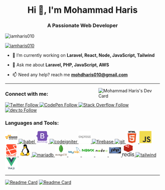 <h1 align="center">Hi 👋, I'm Mohammad Haris</h1>
<h3 align="center">A Passionate Web Developer</h3>

<p align="left"> <img src="https://komarev.com/ghpvc/?username=iamharis010&label=Profile%20views&color=0e75b6&style=flat" alt="iamharis010" /> </p>

<p align="left"> <a href="https://twitter.com/iamharis010" target="blank"><img src="https://img.shields.io/twitter/follow/iamharis010?logo=twitter&style=for-the-badge" alt="iamharis010" /></a> </p>

- 🔭 I’m currently working on **Laravel, React, Node, JavaScript, Tailwind**

- 💬 Ask me about **Laravel, PHP, JavaScript, AWS**

- 📫 Need any help? reach me **mohdharis010@gmail.com**

_____
<a href="https://app.daily.dev/mohammadharis"><img align="right" src="https://api.daily.dev/devcards/bfd3230c929245579b6e8441e7972aa5.png?r=ldr" width="200" alt="Mohammad Haris's Dev Card"/></a>

<h3 align="left">Connect with me:</h3>

<a href="https://twitter.com/iamharis">
    <img alt="Twitter Follow" src="https://img.shields.io/twitter/follow/iamharis?label=Twitter&style=for-the-badge&logo=twitter&color=1DA1F2"> 
</a>
<a href="https://codepen.io/iamharis010">
    <img alt="CodePen Follow" src="https://img.shields.io/badge/CodePen-000000?style=for-the-badge&logo=codepen"> 
</a>
<a href="https://stackoverflow.com/users/6533379/muhammad-haris">
    <img alt="Stack Overflow Follow" src="https://img.shields.io/badge/Stack Overflow-Checkout-F58025?style=for-the-badge&logo=stackoverflow"> 
</a>
<a href="https://dev.to/iamharis010">
    <img alt="dev.to Follow" src="https://img.shields.io/badge/Dev.to-0A0A0A?style=for-the-badge&logo=devdotto"> 
</a>

<h3 align="left">Languages and Tools:</h3>
<p align="left"> <a href="https://aws.amazon.com" target="_blank"> <img src="https://raw.githubusercontent.com/devicons/devicon/master/icons/amazonwebservices/amazonwebservices-original-wordmark.svg" alt="aws" width="40" height="40"/> </a> <a href="https://babeljs.io/" target="_blank"> <img src="https://www.vectorlogo.zone/logos/babeljs/babeljs-icon.svg" alt="babel" width="40" height="40"/> </a> <a href="https://getbootstrap.com" target="_blank"> <img src="https://raw.githubusercontent.com/devicons/devicon/master/icons/bootstrap/bootstrap-plain-wordmark.svg" alt="bootstrap" width="40" height="40"/> </a> <a href="https://codeigniter.com" target="_blank"> <img src="https://cdn.worldvectorlogo.com/logos/codeigniter.svg" alt="codeigniter" width="40" height="40"/> </a> <a href="https://expressjs.com" target="_blank"> <img src="https://raw.githubusercontent.com/devicons/devicon/master/icons/express/express-original-wordmark.svg" alt="express" width="40" height="40"/> </a> <a href="https://firebase.google.com/" target="_blank"> <img src="https://www.vectorlogo.zone/logos/firebase/firebase-icon.svg" alt="firebase" width="40" height="40"/> </a> <a href="https://git-scm.com/" target="_blank"> <img src="https://www.vectorlogo.zone/logos/git-scm/git-scm-icon.svg" alt="git" width="40" height="40"/> </a> <a href="https://www.w3.org/html/" target="_blank"> <img src="https://raw.githubusercontent.com/devicons/devicon/master/icons/html5/html5-original-wordmark.svg" alt="html5" width="40" height="40"/> </a> <a href="https://developer.mozilla.org/en-US/docs/Web/JavaScript" target="_blank"> <img src="https://raw.githubusercontent.com/devicons/devicon/master/icons/javascript/javascript-original.svg" alt="javascript" width="40" height="40"/> </a> <a href="https://laravel.com/" target="_blank"> <img src="https://raw.githubusercontent.com/devicons/devicon/master/icons/laravel/laravel-plain-wordmark.svg" alt="laravel" width="40" height="40"/> </a> <a href="https://www.linux.org/" target="_blank"> <img src="https://raw.githubusercontent.com/devicons/devicon/master/icons/linux/linux-original.svg" alt="linux" width="40" height="40"/> </a> <a href="https://mariadb.org/" target="_blank"> <img src="https://www.vectorlogo.zone/logos/mariadb/mariadb-icon.svg" alt="mariadb" width="40" height="40"/> </a> <a href="https://www.mongodb.com/" target="_blank"> <img src="https://raw.githubusercontent.com/devicons/devicon/master/icons/mongodb/mongodb-original-wordmark.svg" alt="mongodb" width="40" height="40"/> </a> <a href="https://www.mysql.com/" target="_blank"> <img src="https://raw.githubusercontent.com/devicons/devicon/master/icons/mysql/mysql-original-wordmark.svg" alt="mysql" width="40" height="40"/> </a> <a href="https://www.nginx.com" target="_blank"> <img src="https://raw.githubusercontent.com/devicons/devicon/master/icons/nginx/nginx-original.svg" alt="nginx" width="40" height="40"/> </a> <a href="https://nodejs.org" target="_blank"> <img src="https://raw.githubusercontent.com/devicons/devicon/master/icons/nodejs/nodejs-original-wordmark.svg" alt="nodejs" width="40" height="40"/> </a> <a href="https://www.php.net" target="_blank"> <img src="https://raw.githubusercontent.com/devicons/devicon/master/icons/php/php-original.svg" alt="php" width="40" height="40"/> </a> <a href="https://redis.io" target="_blank"> <img src="https://raw.githubusercontent.com/devicons/devicon/master/icons/redis/redis-original-wordmark.svg" alt="redis" width="40" height="40"/> </a> <a href="https://tailwindcss.com/" target="_blank"> <img src="https://www.vectorlogo.zone/logos/tailwindcss/tailwindcss-icon.svg" alt="tailwind" width="40" height="40"/> </a> <a href="https://vuejs.org/" target="_blank"> <img src="https://raw.githubusercontent.com/devicons/devicon/master/icons/vuejs/vuejs-original-wordmark.svg" alt="vuejs" width="40" height="40"/> </a> </p>

--------
[![Readme Card](https://github-readme-stats.vercel.app/api/pin?username=iamharis010&repo=laravel-resources&border_color=02D892&bg_color=0D1117&title_color=C9D1D9&text_color=8B949E&icon_color=02D892)](https://github.com/iamharis010/laravel-resources)
[![Readme Card](https://github-readme-stats.vercel.app/api/pin?username=iamharis010&repo=js-resources&border_color=02D892&bg_color=0D1117&title_color=C9D1D9&text_color=8B949E&icon_color=02D892)](https://github.com/iamharis010/js-resources)
